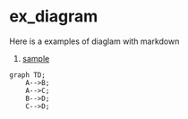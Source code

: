 # ex_diagram
Here is a examples of diaglam with markdown

1. [sample](https://github.com/llillillj/ex_diagram)

```mermaid
graph TD;
    A-->B;
    A-->C;
    B-->D;
    C-->D;
```
